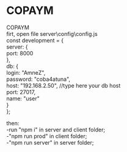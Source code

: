 # COPAYM  
COPAYM  
firt, open file server\config\config.js  
const development = {  
  server: {  
    port: 8000  
  },  
  db: {  
    login: "AmneZ",  
    password: "coba4atuna",  
    host: "192.168.2.50", //type here your db host  
    port: 27017,  
    name: "user"  
  }  
};  
  
then:  
-run "npm i" in server and client folder;  
-"npm run prod" in client folder;  
-"npm run server" in server folder;  